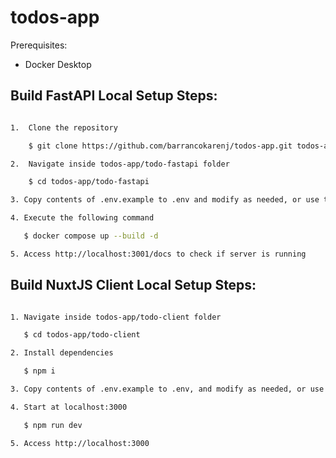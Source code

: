 # todos-app

Prerequisites: 
 - Docker Desktop

## Build FastAPI Local Setup Steps:
```bash

1.  Clone the repository

    $ git clone https://github.com/barrancokarenj/todos-app.git todos-app

2.  Navigate inside todos-app/todo-fastapi folder

    $ cd todos-app/todo-fastapi

3. Copy contents of .env.example to .env and modify as needed, or use the default for local development

4. Execute the following command

   $ docker compose up --build -d

5. Access http://localhost:3001/docs to check if server is running

```

## Build NuxtJS Client Local Setup Steps:

```bash

1. Navigate inside todos-app/todo-client folder

   $ cd todos-app/todo-client

2. Install dependencies

   $ npm i

3. Copy contents of .env.example to .env, and modify as needed, or use the default for local development

4. Start at localhost:3000

   $ npm run dev

5. Access http://localhost:3000

```

